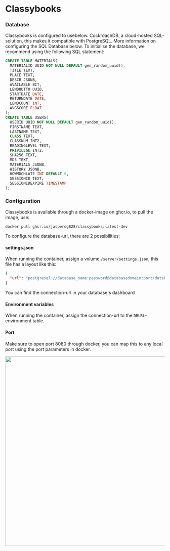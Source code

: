 # Classybooks

### Database

Classybooks is configured to usebelow. CockroachDB, a cloud-hosted SQL-solution, this makes it compatible with PostgreSQL. More information on configuring the SQL Database below.
To initialise the database, we recommend using the following SQL statement:

```SQL
CREATE TABLE MATERIALS(
  MATERIALID UUID NOT NULL DEFAULT gen_random_uuid(),
  TITLE TEXT,
  PLACE TEXT,
  DESCR JSONB,
  AVAILABLE BIT,
  LENDOUTTO UUID,
  STARTDATE DATE,
  RETURNDATE DATE,
  LENDCOUNT INT,
  AVGSCORE FLOAT
);
CREATE TABLE USERS(
  USERID UUID NOT NULL DEFAULT gen_random_uuid(),
  FIRSTNAME TEXT,
  LASTNAME TEXT,
  CLASS TEXT,
  CLASSNUM INT2,
  READINGLEVEL TEXT,
  PRIVILEGE INT2,
  SHA256 TEXT,
  MD5 TEXT,
  MATERIALS JSONB,
  HISTORY JSONB,
  HOWMUCHLATE INT DEFAULT 0,
  SESSIONID TEXT,
  SESSIONIDEXPIRE TIMESTAMP
);
```

### Configuration

Classybooks is available through a docker-image on ghcr.io, to pull the image, use:

```
docker pull ghcr.io/jasperdg828/classybooks:latest-dev
```

To configure the database-url, there are 2 possibilities:

#### settings.json

When running the container, assign a volume `/server/settings.json`, this file has a layout like this:

```json
{
  "url": "postgresql://database_name:password@databasedomain:port/database?sslmode=verify-full"
}
```

You can find the connection-url in your database's dashboard

#### Environment variables

When running the container, assign the connection-url to the `DBURL`-environment table.

#### Port

Make sure to open port 8080 through docker, you can map this to any local port using the port parameters in docker.

<img src="https://github.com/JasperDG828/classybooks/blob/develop/art/logo_long.png?raw=true" width="600"/>
